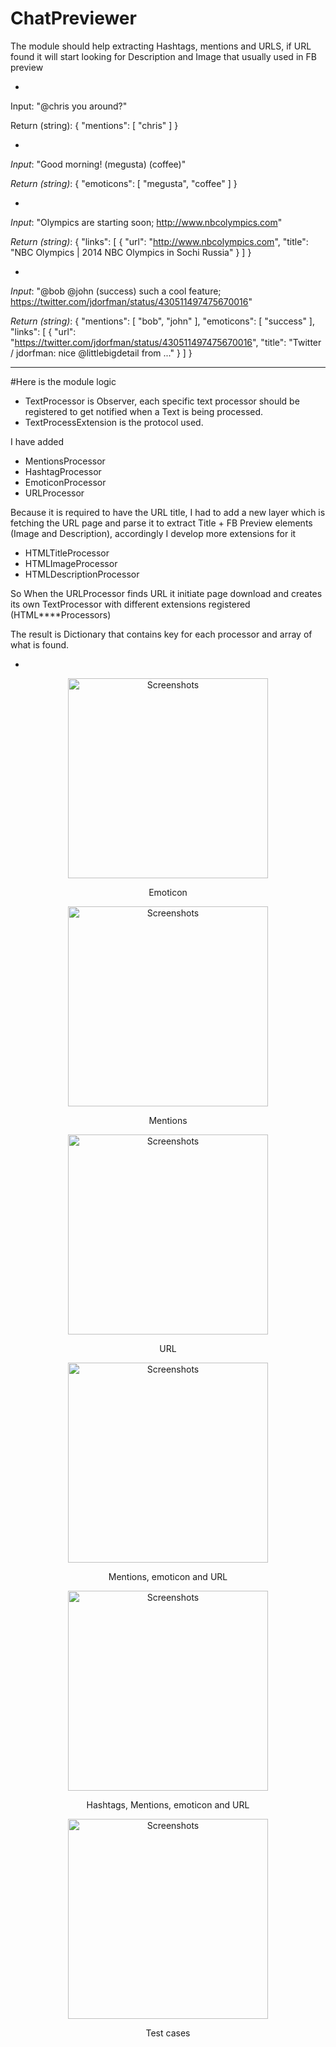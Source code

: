 # ChatPreviewer
The module should help extracting Hashtags, mentions and URLS, if URL found it will start looking for Description and Image that usually used in FB preview

-
Input: "@chris you around?"

Return (string):
{
  "mentions": [
    "chris"
  ]
}
 
-
*Input*: "Good morning! (megusta) (coffee)"

*Return (string)*:
{
  "emoticons": [
    "megusta",
    "coffee"
  ]
}

-
*Input*: "Olympics are starting soon; http://www.nbcolympics.com"

*Return (string)*:
{
  "links": [
    {
      "url": "http://www.nbcolympics.com",
      "title": "NBC Olympics | 2014 NBC Olympics in Sochi Russia"
    }
  ]
}
 
-
*Input*: "@bob @john (success) such a cool feature; https://twitter.com/jdorfman/status/430511497475670016"

*Return (string)*:
{
  "mentions": [
    "bob",
    "john"
  ],
  "emoticons": [
    "success"
  ],
  "links": [
    {
      "url": "https://twitter.com/jdorfman/status/430511497475670016",
      "title": "Twitter / jdorfman: nice @littlebigdetail from ..."
    }
  ]
}

___

#Here is the module logic
- TextProcessor is Observer, each specific text processor should be registered to get notified when a Text is being processed.
- TextProcessExtension is the protocol used.

I have added 
- MentionsProcessor
- HashtagProcessor
- EmoticonProcessor
- URLProcessor

Because it is required to have the URL title, I had to add a new layer which is fetching the URL page and parse it to extract Title + FB Preview elements (Image and Description), accordingly I develop more extensions for it
- HTMLTitleProcessor
- HTMLImageProcessor
- HTMLDescriptionProcessor

So When the URLProcessor finds URL it initiate page download and creates its own TextProcessor with different extensions registered (HTML****Processors)

The result is Dictionary that contains key for each processor and array of what is found.



-


<p align="center">
    <img width=320 src="images/emoticon.PNG" alt="Screenshots"/>
	<p align="center">Emoticon</p>
</p>
<p align="center">
    <img width=320 src="images/mention.PNG" alt="Screenshots"/>
	<p align="center">Mentions</p>
</p>

<p align="center">
    <img width=320 src="images/url.PNG" alt="Screenshots"/>
	<p align="center">URL</p>
</p>

<p align="center">
    <img width=320 src="images/mention-emoticon-url.PNG" alt="Screenshots"/>
	<p align="center">Mentions, emoticon and URL</p>
</p>

<p align="center">
    <img width=320 src="images/all.PNG" alt="Screenshots"/>
	<p align="center">Hashtags, Mentions, emoticon and URL </p>
</p>

<p align="center">
    <img width=320 src="images/test-cases.PNG" alt="Screenshots"/>
	<p align="center">Test cases </p>
</p>